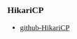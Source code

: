 <span  style="font-family: Simsun,serif; font-size: 17px; ">

### HikariCP

- [github-HikariCP](https://github.com/brettwooldridge/HikariCP)

</span>